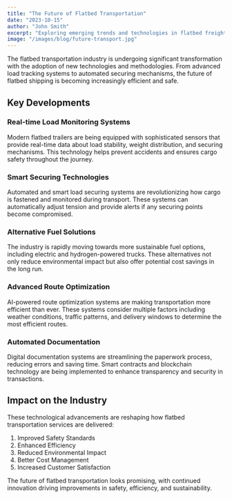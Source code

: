 ```yaml
---
title: "The Future of Flatbed Transportation"
date: "2023-10-15"
author: "John Smith"
excerpt: "Exploring emerging trends and technologies in flatbed freight transportation."
image: "/images/blog/future-transport.jpg"
---
```


The flatbed transportation industry is undergoing significant transformation with the adoption of new technologies and methodologies. From advanced load tracking systems to automated securing mechanisms, the future of flatbed shipping is becoming increasingly efficient and safe.

## Key Developments

### Real-time Load Monitoring Systems
Modern flatbed trailers are being equipped with sophisticated sensors that provide real-time data about load stability, weight distribution, and securing mechanisms. This technology helps prevent accidents and ensures cargo safety throughout the journey.

### Smart Securing Technologies
Automated and smart load securing systems are revolutionizing how cargo is fastened and monitored during transport. These systems can automatically adjust tension and provide alerts if any securing points become compromised.

### Alternative Fuel Solutions
The industry is rapidly moving towards more sustainable fuel options, including electric and hydrogen-powered trucks. These alternatives not only reduce environmental impact but also offer potential cost savings in the long run.

### Advanced Route Optimization
AI-powered route optimization systems are making transportation more efficient than ever. These systems consider multiple factors including weather conditions, traffic patterns, and delivery windows to determine the most efficient routes.

### Automated Documentation
Digital documentation systems are streamlining the paperwork process, reducing errors and saving time. Smart contracts and blockchain technology are being implemented to enhance transparency and security in transactions.

## Impact on the Industry

These technological advancements are reshaping how flatbed transportation services are delivered:

1. Improved Safety Standards
2. Enhanced Efficiency
3. Reduced Environmental Impact
4. Better Cost Management
5. Increased Customer Satisfaction

The future of flatbed transportation looks promising, with continued innovation driving improvements in safety, efficiency, and sustainability.